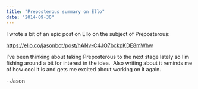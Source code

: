 ```yaml
---
title: "Preposterous summary on Ello"
date: "2014-09-30"
---
```


<div class="content">
<p>I wrote a bit of an epic post on Ello on the subject of Preposterous:</p>
<p><a href="https://ello.co/jasonbot/post/hANv-C4JO7bckpKDE8mWhw" target="_blank"> https://ello.co/jasonbot/post/hANv-C4JO7bckpKDE8mWhw
</a></p>
<p>I’ve been thinking about taking Preposterous to the next stage lately so I’m
fishing around a bit for interest in the idea.  Also writing about it reminds
me of how cool it is and gets me excited about working on it again.</p>
<p>- Jason</p>
</div>

